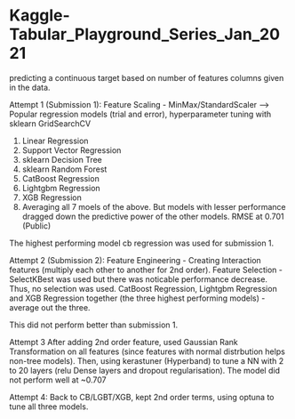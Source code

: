 # Kaggle-Tabular_Playground_Series_Jan_2021
predicting a continuous target based on number of features columns given in the data. 


Attempt 1 (Submission 1): 
Feature Scaling - MinMax/StandardScaler --> Popular regression models (trial and error), hyperparameter tuning with sklearn GridSearchCV 
1. Linear Regression
2. Support Vector Regression
3. sklearn Decision Tree
4. sklearn Random Forest 
5. CatBoost Regression
6. Lightgbm Regression
7. XGB Regression
8. Averaging all 7 moels of the above. But models with lesser performance dragged down the predictive power of the other models. RMSE at 0.701 (Public)

The highest performing model cb regression was used for submission 1. 

Attempt 2 (Submission 2):
Feature Engineering - Creating Interaction features (multiply each other to another for 2nd order). 
Feature Selection - SelectKBest was used but there was noticable performance decrease. Thus, no selection was used. 
CatBoost Regression, Lightgbm Regression and XGB Regression together (the three highest performing models) - average out the three. 

This did not perform better than submission 1. 

Attempt 3 
After adding 2nd order feature, used Gaussian Rank Transformation on all features (since features with normal distrbution helps non-tree models). Then, using kerastuner (Hyperband) to tune a NN with 2 to 20 layers (relu Dense layers and dropout regularisation). The model did not perform well at ~0.707

Attempt 4:
Back to CB/LGBT/XGB, kept 2nd order terms, using optuna to tune all three models. 
